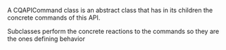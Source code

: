 A CQAPICommand class is an abstract class that has in its children the concrete commands of this API.

Subclasses perform the concrete reactions to the commands so they are the ones defining behavior 